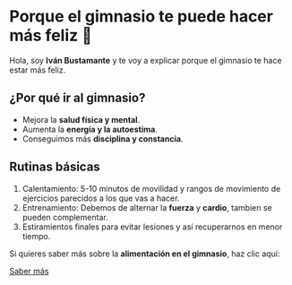 # Porque el gimnasio te puede hacer más feliz 💪

Hola, soy **Iván Bustamante** y te voy a explicar porque el gimnasio te hace estar más feliz.
## ¿Por qué ir al gimnasio?

* Mejora la **salud física y mental**.
* Aumenta la **energía y la autoestima**.
* Conseguimos más **disciplina y constancia**.

## Rutinas básicas

1. Calentamiento: 5-10 minutos de movilidad y rangos de movimiento de ejercicios parecidos a los que vas a hacer.
2. Entrenamiento: Debemos de alternar la **fuerza** y **cardio**, tambien se pueden complementar.
3. Estiramientos finales para evitar lesiones y así recuperarnos en menor tiempo.

Si quieres saber más sobre la **alimentación en el gimnasio**, haz clic aquí:

[Saber más](pag2.md)
